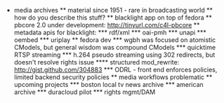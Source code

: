 * media archives
** material since  1951 - rare in broadcasting world
** how do you  describe this stuff?
** blacklight app on top of fedora
** pbcore 2.0 under development: http://tinyurl.com/c4l-pbcore
** metadata apis for blacklight:
*** rdf/xml
*** oai-pmh
*** unapi
*** oembed
*** uriplay
** fedora dev
*** wgbh was focused on atomistic CModels, but general wisdom was compound CModels
*** quicktime RTSP streaming
*** h.264 pseudo streaming using 302 redirects, but doesn't resolve rights issue
**** structured mod_rewrite: http://gist.github.com/304883
*** ODRL - front end enforces policies, limited backend security policies
** media workflows problematic
** upcoming projects
*** boston local tv news archive
*** american archive
*** duracloud pilot
*** rights mgmt/DAM